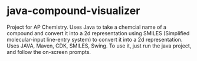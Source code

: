 # java-compound-visualizer
<p1> Project for AP Chemistry. Uses Java to take a chemcial name of a compound and convert it into a 2d representation using SMILES (Simplified molecular-input line-entry system) to convert it
into a 2d representation. Uses JAVA, Maven, CDK, SMILES, Swing. To use it, just run the java project, and follow the on-screen prompts.</p1>
